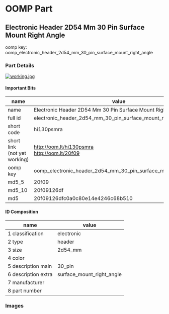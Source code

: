 # OOMP Part  
## Electronic Header 2D54 Mm 30 Pin Surface Mount Right Angle  
  
oomp key: oomp_electronic_header_2d54_mm_30_pin_surface_mount_right_angle  
  
### Part Details  
  
[![working.jpg](working_600.jpg)](working.jpg)  
  
#### Important Bits  
| name | value | 
| --- | --- | 
| name | Electronic Header 2D54 Mm 30 Pin Surface Mount Right Angle | 
| full id | electronic_header_2d54_mm_30_pin_surface_mount_right_angle | 
| short code | hi130psmra | 
| short link<br>(not yet working) | http://oom.lt/hi130psmra<br>http://oom.lt/20f09 | 
| oomp key | oomp_electronic_header_2d54_mm_30_pin_surface_mount_right_angle | 
| md5_5 | 20f09 | 
| md5_10 | 20f09126df | 
| md5 | 20f09126dfc0a0c80e14e4246c68b510 | 
#### ID Composition  
| name | value | 
| --- | --- | 
| 1 classification | electronic | 
| 2 type | header | 
| 3 size | 2d54_mm | 
| 4 color |  | 
| 5 description main | 30_pin | 
| 6 description extra | surface_mount_right_angle | 
| 7 manufacturer |  | 
| 8 part number |  | 
### Images  
